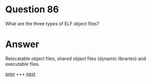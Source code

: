 
# Question 86


What are the three types of ELF object files?


# Answer



Relocatable object files, shared object files (dynamic libraries) and
executable files.  


[prev](085.md) +++ [next](087.md)
